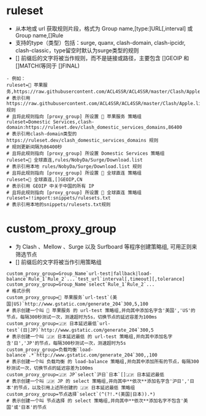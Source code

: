# ruleset
- 从本地或 url 获取规则片段，格式为 Group name,[type:]URL[,interval] 或 Group name,[]Rule
- 支持的type（类型）包括：surge, quanx, clash-domain, clash-ipcidr, clash-classic，type留空时默认为surge类型的规则
- [] 前缀后的文字将被当作规则，而不是链接或路径，主要包含 []GEOIP 和 []MATCH(等同于 []FINAL)
```
- 例如：
ruleset=🍎 苹果服务,https://raw.githubusercontent.com/ACL4SSR/ACL4SSR/master/Clash/Apple.list
# 表示引用 https://raw.githubusercontent.com/ACL4SSR/ACL4SSR/master/Clash/Apple.list 规则
# 且将此规则指向 [proxy_group] 所设置 🍎 苹果服务 策略组
ruleset=Domestic Services,clash-domain:https://ruleset.dev/clash_domestic_services_domains,86400
# 表示引用clash-domain类型的 https://ruleset.dev/clash_domestic_services_domains 规则
# 规则更新间隔为86400秒
# 且将此规则指向 [proxy_group] 所设置 Domestic Services 策略组
ruleset=🎯 全球直连,rules/NobyDa/Surge/Download.list
# 表示引用本地 rules/NobyDa/Surge/Download.list 规则
# 且将此规则指向 [proxy_group] 所设置 🎯 全球直连 策略组
ruleset=🎯 全球直连,[]GEOIP,CN
# 表示引用 GEOIP 中关于中国的所有 IP
# 且将此规则指向 [proxy_group] 所设置 🎯 全球直连 策略组
ruleset=!!import:snippets/rulesets.txt
# 表示引用本地的snippets/rulesets.txt规则
```
# custom_proxy_group
- 为 Clash 、Mellow 、Surge 以及 Surfboard 等程序创建策略组, 可用正则来筛选节点
- [] 前缀后的文字将被当作引用策略组
```
custom_proxy_group=Group_Name`url-test|fallback|load-balance`Rule_1`Rule_2`...`test_url`interval[,timeout][,tolerance]
custom_proxy_group=Group_Name`select`Rule_1`Rule_2`...
# 格式示例
custom_proxy_group=🍎 苹果服务`url-test`(美国|US)`http://www.gstatic.com/generate_204`300,5,100
# 表示创建一个叫 🍎 苹果服务 的 url-test 策略组,并向其中添加名字含'美国','US'的节点，每隔300秒测试一次，测速超时为5s，切换节点的延迟容差为100ms
custom_proxy_group=🇯🇵 日本延迟最低`url-test`(日|JP)`http://www.gstatic.com/generate_204`300,5
# 表示创建一个叫 🇯🇵 日本延迟最低 的 url-test 策略组,并向其中添加名字含'日','JP'的节点，每隔300秒测试一次，测速超时为5s
custom_proxy_group=负载均衡`load-balance`.*`http://www.gstatic.com/generate_204`300,,100
# 表示创建一个叫 负载均衡 的 load-balance 策略组,并向其中添加所有的节点，每隔300秒测试一次，切换节点的延迟容差为100ms
custom_proxy_group=🇯🇵 JP`select`沪日`日本`[]🇯🇵 日本延迟最低
# 表示创建一个叫 🇯🇵 JP 的 select 策略组,并向其中**依次**添加名字含'沪日','日本'的节点，以及引用上述所创建的 🇯🇵 日本延迟最低 策略组
custom_proxy_group=节点选择`select`(^(?!.*(美国|日本)).*)
# 表示创建一个叫 节点选择 的 select 策略组,并向其中**依次**添加名字不包含'美国'或'日本'的节点
```

